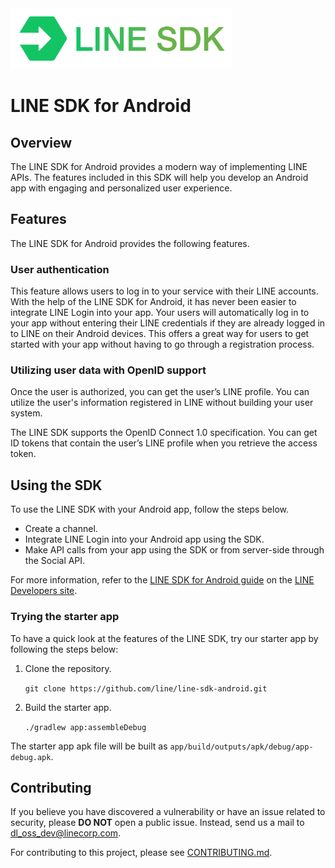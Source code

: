 <img src="sdklogo.png" width="355" height="97">

# LINE SDK for Android #

## Overview ##
The LINE SDK for Android provides a modern way of implementing LINE APIs. The features included in this SDK will help you develop an Android app with engaging and personalized user experience.

## Features ##
The LINE SDK for Android provides the following features.

### User authentication ###
This feature allows users to log in to your service with their LINE accounts. With the help of the LINE SDK for Android, it has never been easier to integrate LINE Login into your app. Your users will automatically log in to your app without entering their LINE credentials if they are already logged in to LINE on their Android devices. This offers a great way for users to get started with your app without having to go through a registration process.

### Utilizing user data with OpenID support ###
Once the user is authorized, you can get the user’s LINE profile. You can utilize the user's information registered in LINE without building your user system.

The LINE SDK supports the OpenID Connect 1.0 specification. You can get ID tokens that contain the user’s LINE profile when you retrieve the access token.

## Using the SDK ##
To use the LINE SDK with your Android app, follow the steps below.

* Create a channel. 
* Integrate LINE Login into your Android app using the SDK. 
* Make API calls from your app using the SDK or from server-side through the Social API. 

For more information, refer to the [LINE SDK for Android guide](https://developers.line.biz/en/docs/android-sdk/) on the [LINE Developers site](https://developers.line.biz).

### Trying the starter app ###
To have a quick look at the features of the LINE SDK, try our starter app by following the steps below:

1. Clone the repository.

    ```git clone https://github.com/line/line-sdk-android.git```

1. Build the starter app.

    `./gradlew app:assembleDebug`

The starter app apk file will be built as `app/build/outputs/apk/debug/app-debug.apk`.

## Contributing

If you believe you have discovered a vulnerability or have an issue related to security, please **DO NOT** open a public issue. Instead, send us a mail to [dl_oss_dev@linecorp.com](mailto:dl_oss_dev@linecorp.com).

For contributing to this project, please see [CONTRIBUTING.md](https://github.com/line/line-sdk-android/blob/master/CONTRIBUTING.md).
